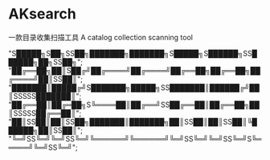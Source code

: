 # AKsearch
一款目录收集扫描工具     A catalog collection scanning tool


"S█████╗S██╗SS██╗███████╗███████╗S█████╗S██████╗SS██████╗██╗SS██╗";
"██╔══██╗██║S██╔╝██╔════╝██╔════╝██╔══██╗██╔══██╗██╔════╝██║SS██║";
"███████║█████╔╝S███████╗█████╗SS███████║██████╔╝██║SSSSS███████║";
"██╔══██║██╔═██╗S╚════██║██╔══╝SS██╔══██║██╔══██╗██║SSSSS██╔══██║";
"██║SS██║██║SS██╗███████║███████╗██║SS██║██║SS██║╚██████╗██║SS██║";
"╚═╝SS╚═╝╚═╝SS╚═╝╚══════╝╚══════╝╚═╝SS╚═╝╚═╝SS╚═╝S╚═════╝╚═╝SS╚═╝";


                                                                             
                                                                             

